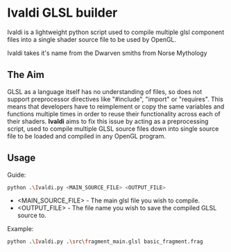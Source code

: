 # Ivaldi GLSL builder
Ivaldi is a lightweight python script used to compile multiple glsl component files into a single shader source file to be used by OpenGL.

Ivaldi takes it's name from the Dwarven smiths from Norse Mythology

## The Aim
GLSL as a language itself has no understanding of files, so does not support preprocessor directives like "#include", "import" or "requires". This means that developers have to reimplement or copy the same variables and functions multiple times in order to reuse their functionality across each of their shaders. **Ivaldi** aims to fix this issue by acting as a preprocessing script, used to compile multiple GLSL source files down into single source file to be loaded and compiled in any OpenGL program.

## Usage
Guide:
```bash
python .\Ivaldi.py <MAIN_SOURCE_FILE> <OUTPUT_FILE>
```
* <MAIN_SOURCE_FILE>  - The main glsl file you wish to compile.
* <OUTPUT_FILE>       - The file name you wish to save the compiled GLSL source to.

Example:
```bash
python .\Ivaldi.py .\src\fragment_main.glsl basic_fragment.frag
```
